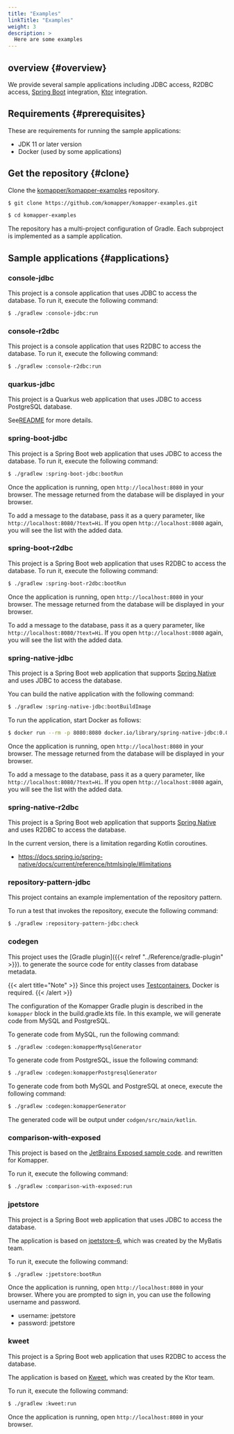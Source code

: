 ```yaml
---
title: "Examples"
linkTitle: "Examples"
weight: 3
description: >
  Here are some examples
---
```


## overview {#overview}

We provide several sample applications including JDBC access, R2DBC access, 
[Spring Boot](https://spring.io/projects/spring-boot) integration, 
[Ktor](https://spring.io/projects/spring-boot) integration.

## Requirements {#prerequisites}

These are requirements for running the sample applications:

- JDK 11 or later version
- Docker (used by some applications)

## Get the repository {#clone}

Clone the [komapper/komapper-examples](https://github.com/komapper/komapper-examples) repository.

```sh
$ git clone https://github.com/komapper/komapper-examples.git
```

```sh
$ cd komapper-examples
```

The repository has a multi-project configuration of Gradle.
Each subproject is implemented as a sample application.

## Sample applications {#applications}

### console-jdbc

This project is a console application that uses JDBC to access the database.
To run it, execute the following command:

```sh
$ ./gradlew :console-jdbc:run
```

### console-r2dbc

This project is a console application that uses R2DBC to access the database.
To run it, execute the following command:

```sh
$ ./gradlew :console-r2dbc:run
```

### quarkus-jdbc

This project is a Quarkus web application that uses JDBC to access PostgreSQL database.

See[README](https://github.com/komapper/komapper-examples/blob/main/quarkus-jdbc/README.md) for more details.

### spring-boot-jdbc

This project is a Spring Boot web application that uses JDBC to access the database.
To run it, execute the following command:

```sh
$ ./gradlew :spring-boot-jdbc:bootRun
````

Once the application is running, open `http://localhost:8080` in your browser.
The message returned from the database will be displayed in your browser.

To add a message to the database, pass it as a query parameter, like `http://localhost:8080/?text=Hi`.
If you open `http://localhost:8080` again, you will see the list with the added data.

### spring-boot-r2dbc

This project is a Spring Boot web application that uses R2DBC to access the database.
To run it, execute the following command:

```sh
$ ./gradlew :spring-boot-r2dbc:bootRun
````

Once the application is running, open `http://localhost:8080` in your browser.
The message returned from the database will be displayed in your browser.

To add a message to the database, pass it as a query parameter, like `http://localhost:8080/?text=Hi`.
If you open `http://localhost:8080` again, you will see the list with the added data.

### spring-native-jdbc

This project is a Spring Boot web application that supports 
[Spring Native](https://docs.spring.io/spring-native/docs/current/reference/htmlsingle/)
and uses JDBC to access the database.

You can build the native application with the following command:

```sh
$ ./gradlew :spring-native-jdbc:bootBuildImage
````

To run the application, start Docker as follows:

```sh
$ docker run --rm -p 8080:8080 docker.io/library/spring-native-jdbc:0.0.1
````

Once the application is running, open `http://localhost:8080` in your browser.
The message returned from the database will be displayed in your browser.

To add a message to the database, pass it as a query parameter, like `http://localhost:8080/?text=Hi`.
If you open `http://localhost:8080` again, you will see the list with the added data.

### spring-native-r2dbc

This project is a Spring Boot web application that supports
[Spring Native](https://docs.spring.io/spring-native/docs/current/reference/htmlsingle/)
and uses R2DBC to access the database.

In the current version, there is a limitation regarding Kotlin coroutines.

- https://docs.spring.io/spring-native/docs/current/reference/htmlsingle/#limitations

### repository-pattern-jdbc

This project contains an example implementation of the repository pattern.

To run a test that invokes the repository, execute the following command:

```sh
$ ./gradlew :repository-pattern-jdbc:check
```

### codegen

This project uses the [Gradle plugin]({{< relref "../Reference/gradle-plugin" >}}).
to generate the source code for entity classes from database metadata.

{{< alert title="Note" >}}
Since this project uses [Testcontainers](https://www.testcontainers.org/),
Docker is required.
{{< /alert >}}

The configuration of the Komapper Gradle plugin is described in the `komapper` block in the build.gradle.kts file.
In this example, we will generate code from MySQL and PostgreSQL.

To generate code from MySQL, run the following command:

```sh
$ ./gradlew :codegen:komapperMysqlGenerator
```

To generate code from PostgreSQL, issue the following command:

```sh
$ ./gradlew :codegen:komapperPostgresqlGenerator
```

To generate code from both MySQL and PostgreSQL at onece, execute the following command:

```sh
$ ./gradlew :codegen:komapperGenerator
```

The generated code will be output under `codgen/src/main/kotlin`.

### comparison-with-exposed

This project is based on the [JetBrains Exposed sample code](https://github.com/JetBrains/Exposed#sql-dsl).
and rewritten for Komapper.

To run it, execute the following command:

```sh
$ ./gradlew :comparison-with-exposed:run
```

### jpetstore

This project is a Spring Boot web application that uses JDBC to access the database.

The application is based on [jpetstore-6](https://github.com/mybatis/jpetstore-6),
which was created by the MyBatis team.

To run it, execute the following command:

```sh
$ ./gradlew :jpetstore:bootRun
````

Once the application is running, open `http://localhost:8080` in your browser.
Where you are prompted to sign in, you can use the following username and password.

- username: jpetstore
- password: jpetstore

### kweet

This project is a Spring Boot web application that uses R2DBC to access the database.

The application is based on [Kweet](https://github.com/ktorio/ktor-samples/tree/main/kweet),
which was created by the Ktor team.

To run it, execute the following command:

```sh
$ ./gradlew :kweet:run
````

Once the application is running, open `http://localhost:8080` in your browser.
